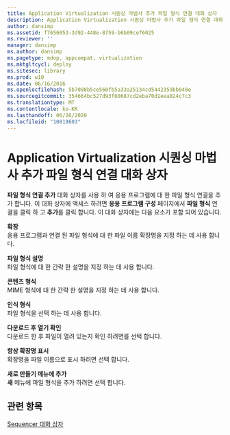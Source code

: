 ```yaml
---
title: Application Virtualization 시퀀싱 마법사 추가 파일 형식 연결 대화 상자
description: Application Virtualization 시퀀싱 마법사 추가 파일 형식 연결 대화 상자
author: dansimp
ms.assetid: f7656053-3d92-448e-8759-b6b09cef6025
ms.reviewer: ''
manager: dansimp
ms.author: dansimp
ms.pagetype: mdop, appcompat, virtualization
ms.mktglfcycl: deploy
ms.sitesec: library
ms.prod: w10
ms.date: 06/16/2016
ms.openlocfilehash: 5b7098b5ce560fb5a33a25134cd5442359bb040e
ms.sourcegitcommit: 354664bc527d93f80687cd2eba70d1eea024c7c3
ms.translationtype: MT
ms.contentlocale: ko-KR
ms.lasthandoff: 06/26/2020
ms.locfileid: "10819603"
---
```

# Application Virtualization 시퀀싱 마법사 추가 파일 형식 연결 대화 상자


**파일 형식 연결 추가** 대화 상자를 사용 하 여 응용 프로그램에 대 한 파일 형식 연결을 추가 합니다. 이 대화 상자에 액세스 하려면 **응용 프로그램 구성** 페이지에서 **파일 형식** 연결을 클릭 하 고 **추가**를 클릭 합니다. 이 대화 상자에는 다음 요소가 포함 되어 있습니다.

<a href="" id="extension"></a>**확장**  
응용 프로그램과 연결 된 파일 형식에 대 한 파일 이름 확장명을 지정 하는 데 사용 합니다.

<a href="" id="file-type-description"></a>**파일 형식 설명**  
파일 형식에 대 한 간략 한 설명을 지정 하는 데 사용 합니다.

<a href="" id="content-type"></a>**콘텐츠 형식**  
MIME 형식에 대 한 간략 한 설명을 지정 하는 데 사용 합니다.

<a href="" id="perceived-type"></a>**인식 형식**  
파일 형식을 선택 하는 데 사용 합니다.

<a href="" id="confirm-open-after-download"></a>**다운로드 후 열기 확인**  
다운로드 한 후 파일이 열려 있는지 확인 하려면를 선택 합니다.

<a href="" id="always-show-extension"></a>**항상 확장명 표시**  
확장명을 파일 이름으로 표시 하려면 선택 합니다.

<a href="" id="add-to-new-menu"></a>**새로 만들기 메뉴에 추가**  
**새** 메뉴에 파일 형식을 추가 하려면 선택 합니다.

## 관련 항목


[Sequencer 대화 상자](sequencer-dialog-boxes.md)

 

 





